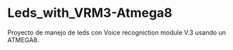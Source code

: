 # Leds_with_VRM3-Atmega8
Proyecto de manejo de leds con Voice recogniction module V.3 usando un ATMEGA8.
